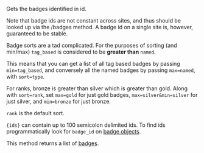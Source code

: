 Gets the badges identified in id.

Note that badge ids are not constant across sites, and thus should be looked up via the /badges method. A badge id on a
single site is, however, guaranteed to be stable.

Badge sorts are a tad complicated. For the purposes of sorting (and min/max) `tag_based` is considered to be **greater
than** `named`.

This means that you can get a list of all tag based badges by passing `min=tag_based`, and conversely all the named
badges by passing `max=named`, with `sort=type`.

For ranks, bronze is greater than silver which is greater than gold. Along with `sort=rank`, set `max=gold` for just
gold badges, `max=silver&min=silver` for just silver, and `min=bronze` for just bronze.

`rank` is the default sort.

`{ids}` can contain up to 100 semicolon delimited ids. To find ids programmatically look for `badge_id` on
[badge objects](#model-Badge).

This method returns a list of [badges](#model-Badge).
